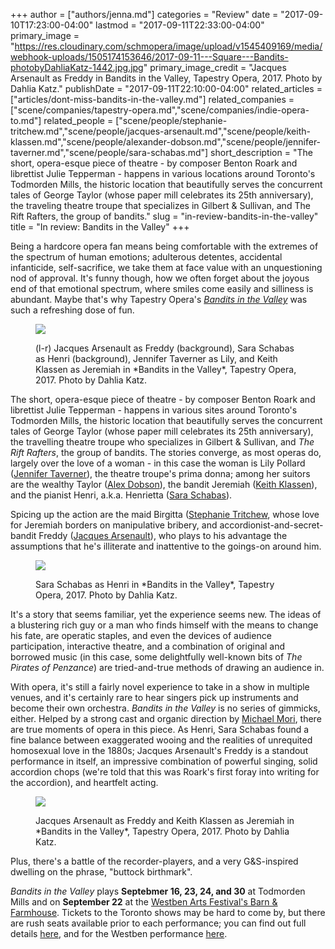 +++
author = ["authors/jenna.md"]
categories = "Review"
date = "2017-09-10T17:23:00-04:00"
lastmod = "2017-09-11T22:33:00-04:00"
primary_image = "https://res.cloudinary.com/schmopera/image/upload/v1545409169/media/webhook-uploads/1505174153646/2017-09-11---Square---Bandits-photobyDahliaKatz-1442.jpg.jpg"
primary_image_credit = "Jacques Arsenault as Freddy in Bandits in the Valley, Tapestry Opera, 2017. Photo by Dahlia Katz."
publishDate = "2017-09-11T22:10:00-04:00"
related_articles = ["articles/dont-miss-bandits-in-the-valley.md"]
related_companies = ["scene/companies/tapestry-opera.md","scene/companies/indie-opera-to.md"]
related_people = ["scene/people/stephanie-tritchew.md","scene/people/jacques-arsenault.md","scene/people/keith-klassen.md","scene/people/alexander-dobson.md","scene/people/jennifer-taverner.md","scene/people/sara-schabas.md"]
short_description = "The short, opera-esque piece of theatre - by composer Benton Roark and librettist Julie Tepperman - happens in various locations around Toronto&#039;s Todmorden Mills, the historic location that beautifully serves the concurrent tales of George Taylor (whose paper mill celebrates its 25th anniversary), the traveling theatre troupe that specializes in Gilbert &amp; Sullivan, and The Rift Rafters, the group of bandits."
slug = "in-review-bandits-in-the-valley"
title = "In review: Bandits in the Valley"
+++

Being a hardcore opera fan means being comfortable with the extremes of the spectrum of human emotions; adulterous detentes, accidental infanticide, self-sacrifice, we take them at face value with an unquestioning nod of approval. It's funny though, how we often forget about the joyous end of that emotional spectrum, where smiles come easily and silliness is abundant. Maybe that's why Tapestry Opera's [*Bandits in the Valley*](https://tapestryopera.com/bandits-in-the-valley/) was such a refreshing dose of fun.

<figure data-type="image">

![](https://res.cloudinary.com/schmopera/image/upload/v1545409169/media/webhook-uploads/1505174253723/2017-09-06---Bandits-photobyDahliaKatz-1589.jpg.jpg)
<figcaption>(l-r) Jacques Arsenault as Freddy (background), Sara Schabas as Henri (background), Jennifer Taverner as Lily, and Keith Klassen as Jeremiah in *Bandits in the Valley*, Tapestry Opera, 2017. Photo by Dahlia Katz.</figcaption>
</figure>

The short, opera-esque piece of theatre - by composer Benton Roark and librettist Julie Tepperman - happens in various sites around Toronto's Todmorden Mills, the historic location that beautifully serves the concurrent tales of George Taylor (whose paper mill celebrates its 25th anniversary), the travelling theatre troupe who specializes in Gilbert & Sullivan, and *The Rift Rafters*, the group of bandits. The stories converge, as most operas do, largely over the love of a woman - in this case the woman is Lily Pollard ([Jennifer Taverner](/spotlight-on-jennifer-taverner/)), the theatre troupe's prima donna; among her suitors are the wealthy Taylor ([Alex Dobson](/scene/people/alexander-dobson/)), the bandit Jeremiah ([Keith Klassen](/scene/people/keith-klassen/)), and the pianist Henri, a.k.a. Henrietta ([Sara Schabas](/scene/people/sara-schabas/)).

Spicing up the action are the maid Birgitta ([Stephanie Tritchew](/spotlight-on-stephanie-tritchew/), whose love for Jeremiah borders on manipulative bribery, and accordionist-and-secret-bandit Freddy ([Jacques Arsenault](/spotlight-on-jacques-arsenault/)), who plays to his advantage the assumptions that he's illiterate and inattentive to the goings-on around him.

<figure data-type="image">

![](https://res.cloudinary.com/schmopera/image/upload/v1545409169/media/webhook-uploads/1505174262093/2017-08-06---Bandits-photobyDahliaKatz-1487.jpg.jpg)
<figcaption>Sara Schabas as Henri in *Bandits in the Valley*, Tapestry Opera, 2017. Photo by Dahlia Katz.</figcaption>
</figure>

It's a story that seems familiar, yet the experience seems new. The ideas of a blustering rich guy or a man who finds himself with the means to change his fate, are operatic staples, and even the devices of audience participation, interactive theatre, and a combination of original and borrowed music (in this case, some delightfully well-known bits of *The Pirates of Penzance*) are tried-and-true methods of drawing an audience in.

With opera, it's still a fairly novel experience to take in a show in multiple venues, and it's certainly rare to hear singers pick up instruments and become their own orchestra. *Bandits in the Valley* is no series of gimmicks, either. Helped by a strong cast and organic direction by [Michael Mori](/scene/people/michael-mori/), there are true moments of opera in this piece. As Henri, Sara Schabas found a fine balance between exaggerated wooing and the realities of unrequited homosexual love in the 1880s; Jacques Arsenault's Freddy is a standout performance in itself, an impressive combination of powerful singing, solid accordion chops (we're told that this was Roark's first foray into writing for the accordion), and heartfelt acting.

<figure data-type="image">

![](https://res.cloudinary.com/schmopera/image/upload/v1545409169/media/webhook-uploads/1505174400482/2017-09-11---Bandits-photobyDahliaKatz-1346.jpg.jpg)
<figcaption>Jacques Arsenault as Freddy and Keith Klassen as Jeremiah in *Bandits in the Valley*, Tapestry Opera, 2017. Photo by Dahlia Katz.</figcaption>
</figure>

Plus, there's a battle of the recorder-players, and a very G&S-inspired dwelling on the phrase, "buttock birthmark".

*Bandits in the Valley* plays **Septebmer 16, 23, 24, and 30** at Todmorden Mills and on **September 22** at the [Westben Arts Festival's Barn & Farmhouse](http://www.westben.ca/bandits-in-the-valley/). Tickets to the Toronto shows may be hard to come by, but there are rush seats available prior to each performance; you can find out full details [here](https://tapestryopera.com/bandits-in-the-valley/), and for the Westben performance [here](http://www.westben.ca/calendar/2017/7/14/bandits-in-the-valley).
